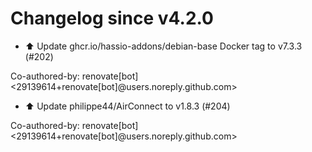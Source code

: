 # Changelog since v4.2.0
- ⬆️ Update ghcr.io/hassio-addons/debian-base Docker tag to v7.3.3 (#202)

Co-authored-by: renovate[bot] <29139614+renovate[bot]@users.noreply.github.com> 
- ⬆️ Update philippe44/AirConnect to v1.8.3 (#204)

Co-authored-by: renovate[bot] <29139614+renovate[bot]@users.noreply.github.com> 
